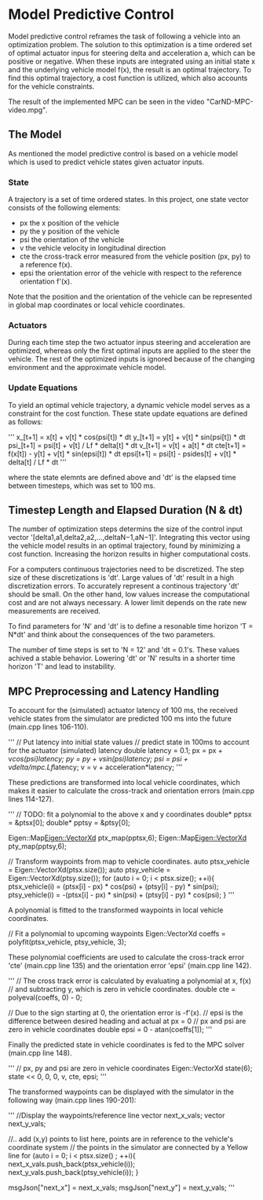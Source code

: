 # Model Predictive Control

Model predictive control reframes the task of following a vehicle into an optimization problem. The solution to this optimization is a time ordered set of optimal actuator inpus for steering delta and acceleration a, which can be positive or negative. When these inputs are integrated using an initial state x and the underlying vehicle model f(x), the result is an optimal trajectory. To find this optimal trajectory, a cost function is utilized, which also accounts for the vehicle constraints.

The result of the implemented MPC can be seen in the video "CarND-MPC-video.mpg".


## The Model

As mentioned the model predictive control is based on a vehicle model which is used to predict vehicle states given actuator inputs.

### State

A trajectory is a set of time ordered states. In this project, one state vector consists of the following elements:

- px the x position of the vehicle
- py the y position of the vehicle
- psi the orientation of the vehicle
- v the vehicle velocity in longitudinal direction
- cte the cross-track error measured from the vehicle position (px, py) to a reference f(x).
- epsi the orientation error of the vehicle with respect to the reference orientation f'(x).

Note that the position and the orientation of the vehicle can be represented in global map coordinates or local vehicle coordinates.



### Actuators

During each time step the two actuator inpus steering and acceleration are optimized,
whereas only the first optimal inputs are applied to the steer the vehicle.
The rest of the optimized inputs is ignored because of the changing environment and the approximate vehicle model.

### Update Equations

To yield an optimal vehicle trajectory, a dynamic vehicle model serves as a constraint for the cost function.
These state update equations are defined as follows:

'''
x_[t+1] = x[t] + v[t] * cos(psi[t]) * dt
y_[t+1] = y[t] + v[t] * sin(psi[t]) * dt
psi_[t+1] = psi[t] + v[t] / Lf * delta[t] * dt
v_[t+1] = v[t] + a[t] * dt
cte[t+1] = f(x[t]) - y[t] + v[t] * sin(epsi[t]) * dt
epsi[t+1] = psi[t] - psides[t] + v[t] * delta[t] / Lf * dt
'''

where the state elemnts are defined above and 'dt' is the elapsed time between timesteps, which was set to 100 ms.

## Timestep Length and Elapsed Duration (N & dt)

The number of optimization steps determins the size of the control input vector '[delta1,a1,delta2,a2,…,deltaN−1,aN−1]'. Integrating this vector using the vehicle model results in an optimal trajectory, found by minimizing a cost function. Increasing the horizon results in higher computational costs.

For a computers continuous trajectories need to be discretized. The step size of these discretizations is 'dt'. Large values of 'dt' result in a high discretization errors. To accurately represent a continous trajectory 'dt' should be small. On the other hand, low values increase the computational cost and are not always necessary. A lower limit depends on the rate new measurements are received.

To find parameters for 'N' and 'dt' is to define a resonable time horizon 'T = N*dt' and think about the consequences of the two parameters.

The number of time steps is set to 'N = 12' and 'dt = 0.1's. These values achived a stable behavior.
Lowering 'dt' or 'N' results in a shorter time horizon 'T' and lead to instability.

## MPC Preprocessing and Latency Handling

To account for the (simulated) actuator latency of 100 ms, the received vehicle states from the simulator are predicted 100 ms into the future (main.cpp lines 106-110).

'''
// Put latency into initial state values
// predict state in 100ms to account for the actuator (simulated) latency
double latency = 0.1;
px = px + v*cos(psi)*latency;
py = py + v*sin(psi)*latency;
psi = psi + v*delta/mpc.Lf*latency;
v = v + acceleration*latency;
'''

These predictions are transformed into local vehicle coordinates, which makes it easier to calculate the cross-track and orientation errors (main.cpp lines 114-127).

'''
// TODO: fit a polynomial to the above x and y coordinates
double* pptsx = &ptsx[0];
double* pptsy = &ptsy[0];

Eigen::Map<Eigen::VectorXd> ptx_map(pptsx,6);
Eigen::Map<Eigen::VectorXd> pty_map(pptsy,6);

// Transform waypoints from map to vehicle coordinates.
auto ptsx_vehicle = Eigen::VectorXd(ptsx.size());
auto ptsy_vehicle = Eigen::VectorXd(ptsy.size());
for (auto i = 0; i < ptsx.size(); ++i){
      ptsx_vehicle(i) = (ptsx[i] - px) * cos(psi) + (ptsy[i] - py) * sin(psi);
      ptsy_vehicle(i) = -(ptsx[i] - px) * sin(psi) + (ptsy[i] - py) * cos(psi);
}
'''


A polynomial is fitted to the transformed waypoints in local vehicle coordinates.

// Fit a polynomial to upcoming waypoints
Eigen::VectorXd coeffs = polyfit(ptsx_vehicle, ptsy_vehicle, 3);

These polynomial coefficients are used to calculate the cross-track error 'cte' (main.cpp line 135) and the orientation error 'epsi' (main.cpp line 142).

'''
// The cross track error is calculated by evaluating a polynomial at x, f(x)
// and subtracting y, which is zero in vehicle coordinates.
double cte = polyeval(coeffs, 0) - 0;

// Due to the sign starting at 0, the orientation error is -f'(x).
// epsi is the difference between desired heading and actual at px = 0
// px and psi are zero in vehicle coordinates
double epsi = 0 - atan(coeffs[1]);
'''

Finally the predicted state in vehicle coordinates is fed to the MPC solver (main.cpp line 148).

'''
// px, py and psi are zero in vehicle coordinates
Eigen::VectorXd state(6);
state << 0, 0, 0, v, cte, epsi;
'''

The transformed waypoints can be displayed with the simulator in the following way (main.cpp lines 190-201):

'''
//Display the waypoints/reference line
vector<double> next_x_vals;
vector<double> next_y_vals;

//.. add (x,y) points to list here, points are in reference to the vehicle's coordinate system
// the points in the simulator are connected by a Yellow line
for (auto i = 0; i < ptsx.size() ; ++i){
    next_x_vals.push_back(ptsx_vehicle(i));
    next_y_vals.push_back(ptsy_vehicle(i));
}

msgJson["next_x"] = next_x_vals;
msgJson["next_y"] = next_y_vals;
'''
